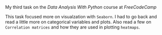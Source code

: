 My third task on the *Data Analysis With Python* course at *FreeCodeCamp* 

This task focused more on visualzation with `Seaborn`.
I had to go back and read a little more on categorical variables and plots.
Also read a few on `Correlation matrices` and how they are used in plotting `heatmaps`.
